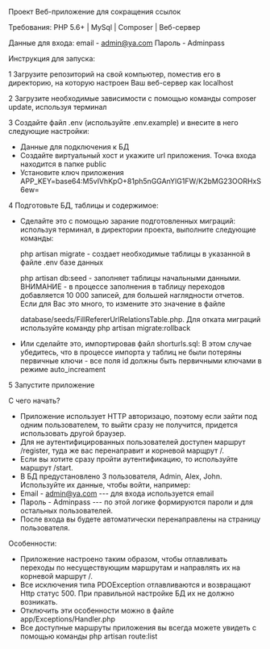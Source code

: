 Проект Веб-приложение для сокращения ссылок

Требования: PHP 5.6+ | MySql | Composer | Веб-сервер

Данные для входа: email - admin@ya.com  Пароль - Adminpass

Инструкция для запуска:

1 Загрузите репозиторий на свой компьютер, поместив его в директорию, на которую настроен Ваш веб-сервер как localhost

2 Загрузите необходимые зависимости с помощью команды composer update, используя терминал

3 Создайте файл .env (используйте .env.example) и внесите в него следующие настройки:
- Данные для подключения к БД 
- Создайте виртуальный хост и укажите url приложения. Точка входа находится в папке public
- Установите ключ приложения APP_KEY=base64:M5vIVhKpO+81ph5nGGAnYlG1FW/K2bMG23OORHxS6ew=

4 Подготовьте БД, таблицы и содержимое:
- Сделайте это с помощью зарание подготовленных миграций: используя терминал, в директории проекта, выполните следующие команды: 

  php artisan migrate - создает необходимые таблицы в указанной в файле .env базе данных
  
  php artisan db:seed - заполняет таблицы начальными данными. ВНИМАНИЕ - в процессе заполнения в таблицу переходов добавляется 10 000 записей, для большей наглядности отчетов. Если для Вас это много, то измените это значение в файле
  
  database/seeds/FillRefererUrlRelationsTable.php. Для отката миграций используйте команду php artisan migrate:rollback
  
- Или сделайте это, импортировав файл shorturls.sql:
  В этом случае убедитесь, что в процессе импорта у таблиц не были потеряны первичные ключи - все поля id должны быть первичными ключами в
  режиме auto_increament

5 Запустите приложение

С чего начать?
* Приложение использует HTTP авторизацю, поэтому если зайти под одним пользователем, то выйти сразу не получится, придется использовать     другой браузер.
* Для не аутентифицированных пользователей доступен маршрут /register, туда же вас перенаправит и корневой марщрут /.
* Если вы хотите сразу пройти аутентификацию, то используйте маршрут /start.
* В БД предустановлено 3 пользователя, Admin, Alex, John. Используйте их данные, чтобы войти, например:
* Email - admin@ya.com  --- для входа используется email
* Пароль - Adminpass    --- по этой логике формируются пароли и для остальных пользователей.
* После входа вы будете автоматически перенаправлены на страницу пользователя.

Особенности:
- Приложение настроено таким образом, чтобы отлавливать переходы по несуществующим маршрутам и направлять их на корневой маршрут /.
- Все исключения типа PDOException отлавливаются и возвращают Http статус 500. При правильной настройке БД их не должно возникать.
- Отключить эти особенности можно в файле app/Exceptions/Handler.php
- Все доступные маршруты приложения вы всегда можете увидеть с помощью команды php artisan route:list 
